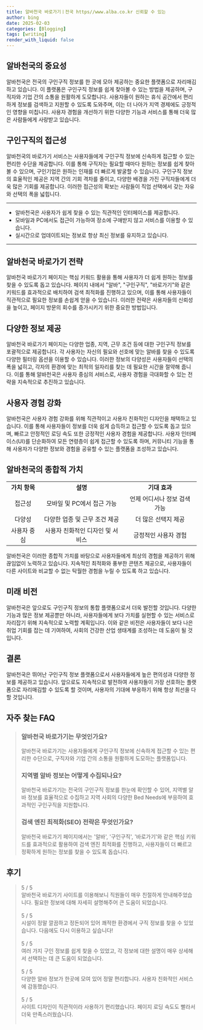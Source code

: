 ```yaml
---
title: 알바천국 바로가기ㅣ전국 https//www.alba.co.kr 신뢰할 수 있는
author: bing
date: 2025-02-03
categories: [Blogging]
tags: [writing]
render_with_liquid: false
---
```



<h2 id='알바천국의 중요성'>알바천국의 중요성</h2>

<p>알바천국은 전국의 구인구직 정보를 한 곳에 모아 제공하는 중요한 플랫폼으로 자리매김하고 있습니다. 이 플랫폼은 구인구직 정보를 쉽게 찾아볼 수 있는 방법을 제공하며, 구직자와 기업 간의 소통을 원활하게 도모합니다. 사용자들이 원하는 휴식 공간에서 편리하게 정보를 검색하고 지원할 수 있도록 도와주며, 이는 더 나아가 지역 경제에도 긍정적인 영향을 미칩니다. 사용자 경험을 개선하기 위한 다양한 기능과 서비스를 통해 더욱 많은 사람들에게 사랑받고 있습니다.</p>

<h2 id='구인구직의 접근성'>구인구직의 접근성</h2>

<p>알바천국의 바로가기 서비스는 사용자들에게 구인구직 정보에 신속하게 접근할 수 있는 편리한 수단을 제공합니다. 이를 통해 구직자는 필요할 때마다 원하는 정보를 쉽게 찾아볼 수 있으며, 구인기업은 원하는 인재를 더 빠르게 발굴할 수 있습니다. 구인구직 정보의 효율적인 제공은 지역 간의 기회 격차를 줄이고, 다양한 배경을 가진 구직자들에게 더욱 많은 기회를 제공합니다. 이러한 접근성의 확보는 사람들이 직업 선택에서 갖는 자유와 선택의 폭을 넓힙니다.</p>

<hr />

<ul>
    <li>알바천국은 사용자가 쉽게 찾을 수 있는 직관적인 인터페이스를 제공합니다.</li>
    <li>모바일과 PC에서도 접근이 가능하여 장소에 구애받지 않고 서비스를 이용할 수 있습니다.</li>
    <li>실시간으로 업데이트되는 정보로 항상 최신 정보를 유지하고 있습니다.</li>
</ul>

<hr />

<h2 id='알바천국 바로가기 전략'>알바천국 바로가기 전략</h2>

<p>알바천국 바로가기 페이지는 핵심 키워드 활용을 통해 사용자가 더 쉽게 원하는 정보를 찾을 수 있도록 돕고 있습니다. 페이지 내에서 "알바", "구인구직", "바로가기"와 같은 키워드를 효과적으로 배치하여 검색 최적화를 진행하고 있으며, 이를 통해 사용자들이 직관적으로 필요한 정보를 손쉽게 얻을 수 있습니다. 이러한 전략은 사용자들의 신뢰성을 높이고, 페이지 방문의 회수를 증가시키기 위한 중요한 방법입니다.</p>

<h2 id='다양한 정보 제공'>다양한 정보 제공</h2>

<p>알바천국 바로가기 페이지는 다양한 업종, 지역, 근무 조건 등에 대한 구인구직 정보를 포괄적으로 제공합니다. 각 사용자는 자신의 필요와 선호에 맞는 알바를 찾을 수 있도록 다양한 필터링 옵션을 이용할 수 있습니다. 이러한 정보의 다양성은 사용자들이 선택의 폭을 넓히고, 각자의 환경에 맞는 최적의 일자리를 찾는 데 필요한 시간을 절약해 줍니다. 이를 통해 알바천국은 사용자 중심의 서비스로, 사용자 경험을 극대화할 수 있는 전략을 지속적으로 추진하고 있습니다.</p>

<h2 id='사용자 경험 강화'>사용자 경험 강화</h2>

<p>알바천국은 사용자 경험 강화를 위해 직관적이고 사용자 친화적인 디자인을 채택하고 있습니다. 이를 통해 사용자들이 정보를 더욱 쉽게 습득하고 접근할 수 있도록 돕고 있으며, 빠르고 안정적인 로딩 속도 또한 긍정적인 사용자 경험을 제공합니다. 사용자 인터페이스(UI)를 단순화하여 모든 연령층이 쉽게 접근할 수 있도록 하며, 커뮤니티 기능을 통해 사용자가 다양한 정보와 경험을 공유할 수 있는 플랫폼을 조성하고 있습니다.</p>

<h2 id='알바천국의 종합적 가치'>알바천국의 종합적 가치</h2>

<table>
    <tr>
        <td style="text-align: center; height: 17px;"><b>가치 항목</b></td>
        <td style="text-align: center; height: 17px;"><b>설명</b></td>
        <td style="text-align: center; height: 17px;"><b>기대 효과</b></td>
    </tr>
    <tr>
        <td style="text-align: center; height: 17px;">접근성</td>
        <td style="text-align: center; height: 17px;">모바일 및 PC에서 접근 가능</td>
        <td style="text-align: center; height: 17px;">언제 어디서나 정보 검색 가능</td>
    </tr>
    <tr>
        <td style="text-align: center; height: 17px;">다양성</td>
        <td style="text-align: center; height: 17px;">다양한 업종 및 근무 조건 제공</td>
        <td style="text-align: center; height: 17px;">더 많은 선택지 제공</td>
    </tr>
    <tr>
        <td style="text-align: center; height: 17px;">사용자 중심</td>
        <td style="text-align: center; height: 17px;">사용자 친화적인 디자인 및 서비스</td>
        <td style="text-align: center; height: 17px;">긍정적인 사용자 경험</td>
    </tr>
</table>

<p>알바천국은 이러한 종합적 가치를 바탕으로 사용자들에게 최상의 경험을 제공하기 위해 끊임없이 노력하고 있습니다. 지속적인 최적화와 풍부한 콘텐츠 제공으로, 사용자들이 다른 사이트와 비교할 수 없는 탁월한 경험을 누릴 수 있도록 하고 있습니다.</p>

<h2 id='미래 비전'>미래 비전</h2>

<p>알바천국은 앞으로도 구인구직 정보의 통합 플랫폼으로서 더욱 발전할 것입니다. 다양한 기능과 많은 정보 제공뿐만 아니라, 사용자들에게 보다 가치를 실현할 수 있는 서비스로 자리잡기 위해 지속적으로 노력할 계획입니다. 이와 같은 비전은 사용자들이 보다 나은 취업 기회를 잡는 데 기여하여, 사회의 건강한 산업 생태계를 조성하는 데 도움이 될 것입니다.</p>

<h2 id='결론'>결론</h2>

<p>알바천국은 뛰어난 구인구직 정보 플랫폼으로서 사용자들에게 높은 편의성과 다양한 정보를 제공하고 있습니다. 앞으로도 지속적으로 발전하여 사용자들이 가장 선호하는 플랫폼으로 자리매김할 수 있도록 할 것이며, 사용자의 기대에 부응하기 위해 항상 최선을 다할 것입니다.</p>


<h2 id='자주_찾는_FAQ'>자주 찾는 FAQ</h2>
<div itemscope="" itemtype="https://schema.org/FAQPage"> 
<blockquote> 
<div itemscope="" itemprop="mainEntity" itemtype="https://schema.org/Question"> 
<h3 itemprop="name">알바천국 바로가기는 무엇인가요?</h3> 
<div itemscope="" itemprop="acceptedAnswer" itemtype="https://schema.org/Answer"> 
<span itemprop="text"> 
<p>알바천국 바로가기는 사용자들에게 구인구직 정보에 신속하게 접근할 수 있는 편리한 수단으로, 구직자와 기업 간의 소통을 원활하게 도모하는 플랫폼입니다.</p> 
</span> 
</div> 
</div> 

<div itemscope="" itemprop="mainEntity" itemtype="https://schema.org/Question"> 
<h3 itemprop="name">지역별 알바 정보는 어떻게 수집되나요?</h3> 
<div itemscope="" itemprop="acceptedAnswer" itemtype="https://schema.org/Answer"> 
<span itemprop="text"> 
<p>알바천국 바로가기는 전국의 구인구직 정보를 한눈에 확인할 수 있어, 지역별 알바 정보를 효율적으로 수집하고 지역 사회의 다양한 Bed Needs에 부응하여 효과적인 구인구직을 지원합니다.</p> 
</span> 
</div> 
</div> 

<div itemscope="" itemprop="mainEntity" itemtype="https://schema.org/Question"> 
<h3 itemprop="name">검색 엔진 최적화(SEO) 전략은 무엇인가요?</h3> 
<div itemscope="" itemprop="acceptedAnswer" itemtype="https://schema.org/Answer"> 
<span itemprop="text"> 
<p>알바천국 바로가기 페이지에서는 '알바', '구인구직', '바로가기'와 같은 핵심 키워드를 효과적으로 활용하여 검색 엔진 최적화를 진행하고, 사용자들이 더 빠르고 정확하게 원하는 정보를 찾을 수 있도록 돕습니다.</p> 
</span> 
</div> 
</div> 
</blockquote> 
</div> 
<h2 id='후기'>후기</h2>
<div itemscope itemtype="https://schema.org/Product">
  <blockquote>
  <div itemprop="review" itemscope itemtype="https://schema.org/Review">
      <div itemprop="reviewRating" itemscope itemtype="https://schema.org/Rating"> <span itemprop="ratingValue">5</span> / <span itemprop="bestRating">5</span> </div>
      <span itemprop="reviewBody">알바천국 바로가기 사이트를 이용해보니 직원들이 매우 친절하게 안내해주었습니다. 필요한 정보에 대해 자세히 설명해주어 큰 도움이 되었습니다.</span>
  </div>
  <br>
  <div itemprop="review" itemscope itemtype="https://schema.org/Review">
      <div itemprop="reviewRating" itemscope itemtype="https://schema.org/Rating"> <span itemprop="ratingValue">5</span> / <span itemprop="bestRating">5</span> </div>
      <span itemprop="reviewBody">시설이 정말 깔끔하고 정돈되어 있어 쾌적한 환경에서 구직 정보를 찾을 수 있었습니다. 다음에도 다시 이용하고 싶습니다!</span>
  </div>
  <br>
  <div itemprop="review" itemscope itemtype="https://schema.org/Review">
      <div itemprop="reviewRating" itemscope itemtype="https://schema.org/Rating"> <span itemprop="ratingValue">5</span> / <span itemprop="bestRating">5</span> </div>
      <span itemprop="reviewBody">여러 가지 구인 정보를 쉽게 찾을 수 있었고, 각 정보에 대한 설명이 매우 상세해서 선택하는 데 큰 도움이 되었습니다.</span>
  </div>
  <br>
  <div itemprop="review" itemscope itemtype="https://schema.org/Review">
      <div itemprop="reviewRating" itemscope itemtype="https://schema.org/Rating"> <span itemprop="ratingValue">5</span> / <span itemprop="bestRating">5</span> </div>
      <span itemprop="reviewBody">다양한 알바 정보가 한곳에 모여 있어 정말 편리합니다. 사용자 친화적인 서비스에 감동했습니다.</span>
  </div>
  <br>
  <div itemprop="review" itemscope itemtype="https://schema.org/Review">
      <div itemprop="reviewRating" itemscope itemtype="https://schema.org/Rating"> <span itemprop="ratingValue">5</span> / <span itemprop="bestRating">5</span> </div>
      <span itemprop="reviewBody">사이트 디자인이 직관적이라 사용하기 편리했습니다. 페이지 로딩 속도도 빨라서 더욱 만족스러웠습니다.</span>
  </div>
  <br>
  </blockquote>
</div>
